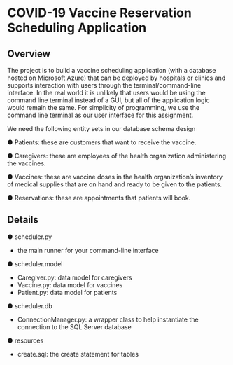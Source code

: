# COVID-19 Vaccine Reservation Scheduling Application

## Overview
The project is to build a vaccine scheduling application (with a database hosted on Microsoft Azure) that can be deployed by hospitals or clinics and supports interaction with users through the terminal/command-line interface. In the real world it is unlikely that users would be using the command line terminal instead of a GUI, but all of the application logic would remain the same. For simplicity of programming, we use the command line terminal as our user interface for this assignment.

We need the following entity sets in our database schema design

●	Patients: these are customers that want to receive the vaccine.

●	Caregivers: these are employees of the health organization administering the vaccines.

●	Vaccines: these are vaccine doses in the health organization’s inventory of medical supplies that are on hand and ready to be given to the patients.

●	Reservations: these are appointments that patients will book.


## Details
●	scheduler.py
  * the main runner for your command-line interface

●	scheduler.model
  * Caregiver.py: data model for caregivers
  * Vaccine.py: data model for vaccines
  * Patient.py: data model for patients

●	scheduler.db
  * ConnectionManager.py: a wrapper class to help instantiate the connection to the SQL Server database

●	resources
  * create.sql: the create statement for tables
